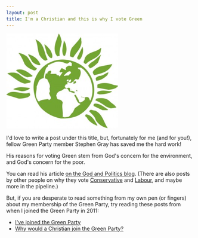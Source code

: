 ```yaml
---
layout: post
title: I'm a Christian and this is why I vote Green
---
```

<a href="/assets/green-party-logo.jpg"><img title="Green Party logo" src="/assets/green-party-logo-300x253.jpg" alt="" /></a>

I'd love to write a post under this title, but, fortunately for me (and for you!), fellow Green Party member Stephen Gray has saved me the hard work!

His reasons for voting Green stem from God's concern for the environment, and God's concern for the poor.

You can read his article [on the God and Politics blog](http://godandpoliticsuk.org/2014/02/10/im-a-christian-and-this-is-why-i-vote-green/). (There are also posts by other people on why they vote [Conservative](http://godandpoliticsuk.org/2014/02/03/im-a-christian-and-this-is-why-i-vote-conservative/) and [Labour](http://godandpoliticsuk.org/2014/02/06/im-a-christian-and-this-is-why-i-vote-labour/), and maybe more in the pipeline.)

But, if you are desperate to read something from my own pen (or fingers) about my membership of the Green Party, try reading these posts from when I joined the Green Party in 2011:

* [I've joined the Green Party](/2011/09/12/ive-joined-the-green-party/)
* [Why would a Christian join the Green Party?](/2011/09/13/why-would-a-christian-join-the-green-party/)
